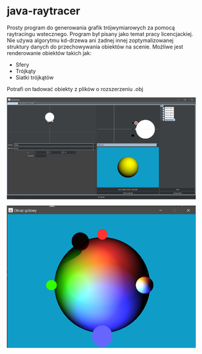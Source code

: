 # java-raytracer

Prosty program do generowania grafik trójwymiarowych za pomocą raytracingu wstecznego. Program był pisany jako temat pracy licencjackiej. Nie używa algorytmu kd-drzewa ani żadnej innej zoptymalizowanej struktury danych do przechowywania obiektów na scenie.
Możliwe jest renderowanie obiektów takich jak:
- Sfery
- Trójkąty
- Siatki trójkątów

Potrafi on ładować obiekty z plików o rozszerzeniu .obj

![Okno programu](https://raw.githubusercontent.com/Siarko/java-raytracer/master/example-images/RT1.PNG)

![Okno programu](https://raw.githubusercontent.com/Siarko/java-raytracer/master/example-images/RT2.PNG)
